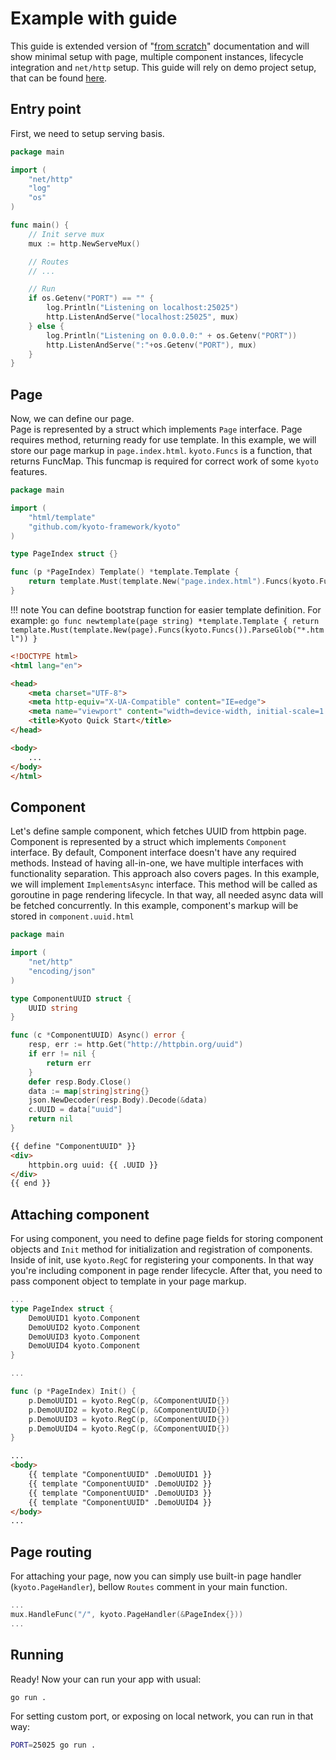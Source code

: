 
# Example with guide

This guide is extended version of "[from scratch](from-scratch.md)" documentation and will show minimal setup with page, multiple component instances, lifecycle integration and `net/http` setup. This guide will rely on demo project setup, that can be found [here](https://github.com/kyoto-framework/kyoto/tree/master/examples/demo).  

## Entry point

First, we need to setup serving basis.  

```go title="main.go"
package main

import (
    "net/http"
    "log"
    "os"
)

func main() {
    // Init serve mux
    mux := http.NewServeMux()

    // Routes
    // ...

    // Run
    if os.Getenv("PORT") == "" {
        log.Println("Listening on localhost:25025")
        http.ListenAndServe("localhost:25025", mux)
    } else {
        log.Println("Listening on 0.0.0.0:" + os.Getenv("PORT"))
        http.ListenAndServe(":"+os.Getenv("PORT"), mux)
    }
}
```

## Page

Now, we can define our page.  
Page is represented by a struct which implements `Page` interface.
Page requires method, returning ready for use template. In this example, we will store our page markup in `page.index.html`.
`kyoto.Funcs` is a function, that returns FuncMap. This funcmap is required for correct work of some `kyoto` features.

```go title="page.index.go"
package main

import (
    "html/template"
    "github.com/kyoto-framework/kyoto"
)

type PageIndex struct {}

func (p *PageIndex) Template() *template.Template {
    return template.Must(template.New("page.index.html").Funcs(kyoto.Funcs()).ParseGlob("*.html"))
}
```

!!! note
    You can define bootstrap function for easier template definition. For example:
    ```go
    func newtemplate(page string) *template.Template {
        return template.Must(template.New(page).Funcs(kyoto.Funcs()).ParseGlob("*.html"))
    }
    ```

```html title="page.index.html"
<!DOCTYPE html>
<html lang="en">

<head>
    <meta charset="UTF-8">
    <meta http-equiv="X-UA-Compatible" content="IE=edge">
    <meta name="viewport" content="width=device-width, initial-scale=1.0">
    <title>Kyoto Quick Start</title>
</head>

<body>
    ...
</body>
</html>
```

## Component

Let's define sample component, which fetches UUID from httpbin page.  
Component is represented by a struct which implements `Component` interface.
By default, Component interface doesn't have any required methods. Instead of having all-in-one, we have multiple interfaces with functionality separation.
This approach also covers pages. In this example, we will implement `ImplementsAsync` interface.
This method will be called as goroutine in page rendering lifecycle.
In that way, all needed async data will be fetched concurrently. In this example, component's markup will be stored in `component.uuid.html`

```go title="component.uuid.go"
package main

import (
    "net/http"
    "encoding/json"
)

type ComponentUUID struct {
    UUID string
}

func (c *ComponentUUID) Async() error {
    resp, err := http.Get("http://httpbin.org/uuid")
    if err != nil {
        return err
    }
    defer resp.Body.Close()
    data := map[string]string{}
    json.NewDecoder(resp.Body).Decode(&data)
    c.UUID = data["uuid"]
    return nil
}
```

```html title="component.uuid.html"
{{ define "ComponentUUID" }}
<div>
    httpbin.org uuid: {{ .UUID }}
</div>
{{ end }}
```

## Attaching component

For using component, you need to define page fields for storing component objects and `Init` method for initialization and registration of components.
Inside of init, use `kyoto.RegC` for registering your components. In that way you're including component in page render lifecycle.
After that, you need to pass component object to template in your page markup.

```go title="page.index.html"
...
type PageIndex struct {
    DemoUUID1 kyoto.Component
    DemoUUID2 kyoto.Component
    DemoUUID3 kyoto.Component
    DemoUUID4 kyoto.Component
}

...

func (p *PageIndex) Init() {
    p.DemoUUID1 = kyoto.RegC(p, &ComponentUUID{})
    p.DemoUUID2 = kyoto.RegC(p, &ComponentUUID{})
    p.DemoUUID3 = kyoto.RegC(p, &ComponentUUID{})
    p.DemoUUID4 = kyoto.RegC(p, &ComponentUUID{})
}
```

```html title="page.index.html"
...
<body>
    {{ template "ComponentUUID" .DemoUUID1 }}
    {{ template "ComponentUUID" .DemoUUID2 }}
    {{ template "ComponentUUID" .DemoUUID3 }}
    {{ template "ComponentUUID" .DemoUUID4 }}
</body>
...
```

## Page routing

For attaching your page, now you can simply use built-in page handler (`kyoto.PageHandler`), bellow `Routes` comment in your main function.

```go
...
mux.HandleFunc("/", kyoto.PageHandler(&PageIndex{}))
...
```

## Running

Ready! Now your can run your app with usual:

```bash
go run .
```

For setting custom port, or exposing on local network, you can run in that way:

```bash
PORT=25025 go run .
```
